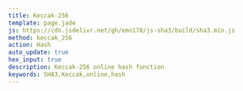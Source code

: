 ```yaml
---
title: Keccak-256
template: page.jade
js: https://cdn.jsdelivr.net/gh/emn178/js-sha3/build/sha3.min.js
method: keccak_256
action: Hash
auto_update: true
hex_input: true
description: Keccak-256 online hash function
keywords: SHA3,Keccak,online,hash
---
```

